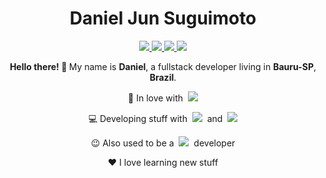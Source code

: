 <h1 align="center">Daniel Jun Suguimoto</h1>
<p align="center">
    <a
        href="https://github.com/danielsuguimoto"
        target="_blank"
    >
        <img src="https://img.shields.io/badge/-Github-000?style=flat-square&logo=Github&logoColor=white"/>
    </a>
    <a
        href="https://www.linkedin.com/in/danielsuguimoto"
        target="_blank"
    >
        <img src="https://img.shields.io/badge/-LinkedIn-blue?style=flat-square&logo=Linkedin&logoColor=white"/>
    </a>
    <a
        href="https://twitter.com/djsuguimoto"
        target="_blank"
    >
        <img src="https://img.shields.io/badge/-Twitter-1ca0f1?style=flat-square&labelColor=1ca0f1&logo=twitter&logoColor=white"/>
    </a>
    <a
        href="mailto:danielsuguimoto@gmail.com"
        target="_blank"
    >
        <img src="https://img.shields.io/badge/-Gmail-c14438?style=flat-square&logo=Gmail&logoColor=white"/>
    </a>
</p>
<p align="center">
    <b>Hello there! 👋&nbsp;</b>My name is <b>Daniel</b>, a fullstack developer living in <b>Bauru-SP</b>, <b>Brazil</b>.
</p>
<p align="center">
    💛&nbsp;In love with&nbsp;
    <img src="https://img.shields.io/badge/-F7DF1E?style=flat-square&logo=javascript&logoColor=black" />
</p>
<p align="center">
    💻&nbsp;Developing stuff with&nbsp;
    <img src="https://img.shields.io/badge/Laravel-c14438?style=flat-square&logo=Laravel&logoColor=white" />
    &nbsp;and&nbsp;
    <img src="https://img.shields.io/badge/-VueJS-4fc08d?style=flat-square&logo=Vue.js&logoColor=white" />
</p>
<p align="center">
    😉&nbsp;Also used to be a&nbsp;
    <img src="https://img.shields.io/badge/-.NET-239120?style=flat-square&logo=c-sharp&logoColor=white" />
    &nbsp;developer
</p>
<p align="center">
    ❤️&nbsp;I love learning new stuff
</p>
